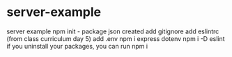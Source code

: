 # server-example
server example
npm init - package json created
add gitignore
add eslintrc (from class curriculum day 5)
add .env
npm i express dotenv
npm i -D eslint
if you uninstall your packages, you can run npm i

